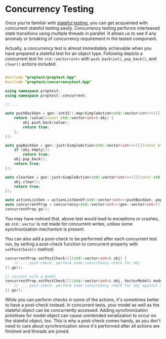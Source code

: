 # Concurrency Testing

Once you're familiar with [stateful testing](./StatefulTesting.md), you can get acquainted with concurrent stateful testing easily.
Concurrency testing performs interleaved state transitions using multiple threads in parallel. It allows us to see if any anomaly or breaking of concurrency requirement in the tested component.

Actually, a concurrency test is almost immediately achievable when you have prepared a stateful test for an object type.
Following depicts a concurrent test for `std::vector<int>` with `push_back(int)`, `pop_back()`, and `clear()` actions included.


```cpp

#include "proptest/proptest.hpp"
#include "proptest/concurrencytest.hpp"

using namespace proptest;
using namespace proptest::concurrent;

// ...

auto pushBackGen = gen::int32().map<SimpleAction<std::vector<int>>>([](const int& value) {
    return [value](const std::vector<int>& obj) {
        obj.push_back(value);
        return true;
    };
});

auto popBackGen = gen::just<SimpleAction<std::vector<int>>>([](const std::vector<int>& obj) {
    if (obj.empty())
        return true;
    obj.pop_back();
    return true;
});

auto clearGen = gen::just<SimpleAction<std::vector<int>>>([](const std::vector<int>& obj) {
    obj.clear();
    return true;
});

auto actionListGen = actionListGenOf<std::vector<int>>(pushBackGen, popBackGen, clearGen);
auto concurrentProp = concurrency<std::vector<int>>(gen::vector<int>(), actionListGen);
concurrentProp.go();
```

You may have noticed that, above test would lead to exceptions or crashes, as `std::vector` is not made for concurrent writes, unless some synchronization mechanism is present.

You can also add a post-check to be performed after each concurrent test run, by setting a post-check function to concurrent property with `setPostCheck()` method:

```cpp
concurrentProp.setPostCheck([](std::vector<int>& obj) {
    // ... post-check. perform some consistency check for obj
}).go();

// variant with a model
concurrentProp.setPostCheck([](std::vector<int>& obj, VectorModel& model) {
    // ... post-check. perform some consistency check for obj against model
}).go();
```

While you can perform checks in some of the actions, it's sometimes better to have a post-check instead. In concurrent tests, your model as well as the stateful object can be concurrently accessed. Adding synchronization primitives for model object can cause unintended serialization to occur on the stateful object, too. This is why a post-check comes handy, as you don't need to care about synchronization since it's performed after all actions are finished and threads are joined.

```cpp
```
